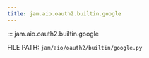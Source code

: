 ```yaml
---
title: jam.aio.oauth2.builtin.google
---
```


::: jam.aio.oauth2.builtin.google


FILE PATH: `jam/aio/oauth2/builtin/google.py`